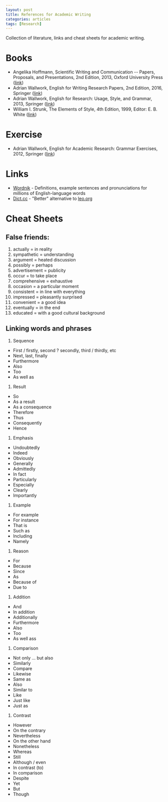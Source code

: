 ```yaml
---
layout: post
title: References for Academic Writing
categories: articles
tags: [Research]
---
```

Collection of literature, links and cheat sheets for academic writing.

# Books
* Angelika Hoffmann, Scientific Writing and Communication -- Papers, Proposals, and Presentations, 2nd Edition, 2013, Oxford  University Press ([link](https://global.oup.com/ushe/product/scientific-writing-and-communication-9780199947560?cc=de&lang=en&))
* Adrian Wallwork, English for Writing Research Papers, 2nd Edition, 2016, Springer ([link](http://www.springer.com/gp/book/9783319260921))
* Adrian Wallwork, English for Research: Usage, Style, and Grammar, 2013, Springer ([link](http://www.springer.com/gp/book/9781461415923))
* William I. Strunk, The Elements of Style, 4th Edition, 1999, Editor: E. B. White ([link](https://en.wikipedia.org/wiki/The_Elements_of_Style))

# Exercise
* Adrian Wallwork, English for Academic Research: Grammar Exercises, 2012, Springer ([link](http://www.springer.com/us/book/9781461442882))

# Links
* [Wordnik](https://www.wordnik.com/) - Definitions, example sentences and pronunciations for millions of English-language words
* [Dict.cc](http://www.dict.cc/) - "Better" alternative to [leo.org](http://www.leo.org/)

# Cheat Sheets

## False friends:

1. actually = in reality
1. sympathetic = understanding
1. argument = heated discussion
1. possibly = perhaps
1. advertisement = publicity
1. occur = to take place
1. comprehensive = exhaustive
1. occasion = a particular moment
1. consistent = in line with everything
1. impressed = pleasantly surprised
1. convenient = a good idea
1. eventually = in the end
1. educated = with a good cultural background

## Linking words and phrases

1. Sequence
* First / firstly, second ? secondly, third / thirdly, etc
* Next, last, finally
* Furthermore
* Also
* Too
* As well as
1. Result
* So
* As a result
* As a consequence
* Therefore
* Thus
* Consequently
* Hence
1. Emphasis
* Undoubtedly
* Indeed
* Obviously
* Generally
* Admittedly
* In fact
* Particularly
* Especially
* Clearly
* Importantly
1. Example
* For example
* For instance
* That is
* Such as
* Including
* Namely
1. Reason
* For
* Because
* Since
* As
* Because of
* Due to
1. Addition
* And
* In addition
* Additionally
* Furthermore
* Also
* Too
* As well ass
1. Comparison
* Not only ... but also
* Similarly
* Compare
* Likewise
* Same as
* Also
* Similar to
* Like
* Just like
* Just as
1. Contrast
* However
* On the contrary
* Nevertheless
* On the other hand
* Nonetheless
* Whereas
* Still
* Although / even
* In contrast (to)
* In comparison
* Despite
* Yet
* But
* Though
